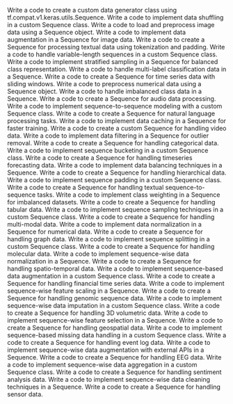 Write a code to create a custom data generator class using tf.compat.v1.keras.utils.Sequence.
Write a code to implement data shuffling in a custom Sequence class.
Write a code to load and preprocess image data using a Sequence object.
Write a code to implement data augmentation in a Sequence for image data.
Write a code to create a Sequence for processing textual data using tokenization and padding.
Write a code to handle variable-length sequences in a custom Sequence class.
Write a code to implement stratified sampling in a Sequence for balanced class representation.
Write a code to handle multi-label classification data in a Sequence.
Write a code to create a Sequence for time series data with sliding windows.
Write a code to preprocess numerical data using a Sequence object.
Write a code to handle imbalanced class data in a Sequence.
Write a code to create a Sequence for audio data processing.
Write a code to implement sequence-to-sequence modeling with a custom Sequence class.
Write a code to create a Sequence for natural language processing tasks.
Write a code to implement data caching in a Sequence for faster training.
Write a code to create a custom Sequence for handling video data.
Write a code to implement data filtering in a Sequence for outlier removal.
Write a code to create a Sequence for handling categorical data.
Write a code to implement sequence bucketing in a custom Sequence class.
Write a code to create a Sequence for handling timeseries forecasting data.
Write a code to implement data balancing techniques in a Sequence.
Write a code to create a Sequence for handling hierarchical data.
Write a code to implement sequence padding in a custom Sequence class.
Write a code to create a Sequence for handling textual sequence-to-sequence tasks.
Write a code to implement class weighting in a Sequence for imbalanced datasets.
Write a code to create a Sequence for handling tabular data.
Write a code to implement sequence sampling techniques in a custom Sequence class.
Write a code to create a Sequence for handling multi-modal data.
Write a code to implement data normalization in a Sequence for numerical data.
Write a code to create a Sequence for handling graph data.
Write a code to implement sequence splitting in a custom Sequence class.
Write a code to create a Sequence for handling molecular data.
Write a code to implement sequence-wise data normalization in a Sequence.
Write a code to create a Sequence for handling spatio-temporal data.
Write a code to implement sequence-based data augmentation in a custom Sequence class.
Write a code to create a Sequence for handling financial time series data.
Write a code to implement sequence-wise feature scaling in a Sequence.
Write a code to create a Sequence for handling genomic sequence data.
Write a code to implement sequence-wise data imputation in a custom Sequence class.
Write a code to create a Sequence for handling 3D volumetric data.
Write a code to implement sequence-wise feature selection in a Sequence.
Write a code to create a Sequence for handling geospatial data.
Write a code to implement sequence-based missing data handling in a custom Sequence class.
Write a code to create a Sequence for handling event log data.
Write a code to implement sequence-wise data augmentation with external APIs in a Sequence.
Write a code to create a Sequence for handling EEG data.
Write a code to implement sequence-wise data aggregation in a custom Sequence class.
Write a code to create a Sequence for handling sentiment analysis data.
Write a code to implement sequence-wise data cleaning techniques in a Sequence.
Write a code to create a Sequence for handling sensor data.